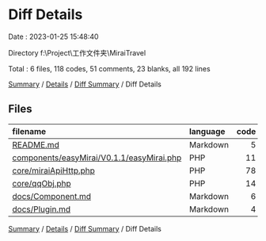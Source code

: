 # Diff Details

Date : 2023-01-25 15:48:40

Directory f:\\Project\\工作文件夹\\MiraiTravel

Total : 6 files,  118 codes, 51 comments, 23 blanks, all 192 lines

[Summary](results.md) / [Details](details.md) / [Diff Summary](diff.md) / Diff Details

## Files
| filename | language | code | comment | blank | total |
| :--- | :--- | ---: | ---: | ---: | ---: |
| [README.md](/README.md) | Markdown | 5 | 0 | 0 | 5 |
| [components/easyMirai/V0.1.1/easyMirai.php](/components/easyMirai/V0.1.1/easyMirai.php) | PHP | 11 | 14 | 0 | 25 |
| [core/miraiApiHttp.php](/core/miraiApiHttp.php) | PHP | 78 | 28 | 10 | 116 |
| [core/qqObj.php](/core/qqObj.php) | PHP | 14 | 9 | 1 | 24 |
| [docs/Component.md](/docs/Component.md) | Markdown | 6 | 0 | 8 | 14 |
| [docs/Plugin.md](/docs/Plugin.md) | Markdown | 4 | 0 | 4 | 8 |

[Summary](results.md) / [Details](details.md) / [Diff Summary](diff.md) / Diff Details